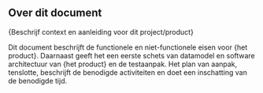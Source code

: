 ## Over dit document

{Beschrijf context en aanleiding voor dit project/product}

Dit document beschrijft de functionele en niet-functionele eisen voor {het product}. Daarnaast geeft het een eerste schets van datamodel en software architectuur van {het product} en de testaanpak. Het plan van aanpak, tenslotte, beschrijft de benodigde activiteiten en doet een inschatting van de benodigde tijd.

